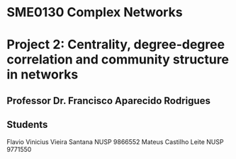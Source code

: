 # SME0130 Complex Networks
# Project 2: Centrality, degree-degree correlation and community structure in networks
## Professor Dr. Francisco Aparecido Rodrigues

## Students
Flavio Vinicius Vieira Santana	NUSP 9866552
Mateus Castilho Leite			NUSP 9771550
